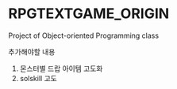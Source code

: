 # RPGTEXTGAME_ORIGIN
Project of Object-oriented Programming class


추가해야할 내용
1. 몬스터별 드랍 아이템 고도화
2. solskill 고도
